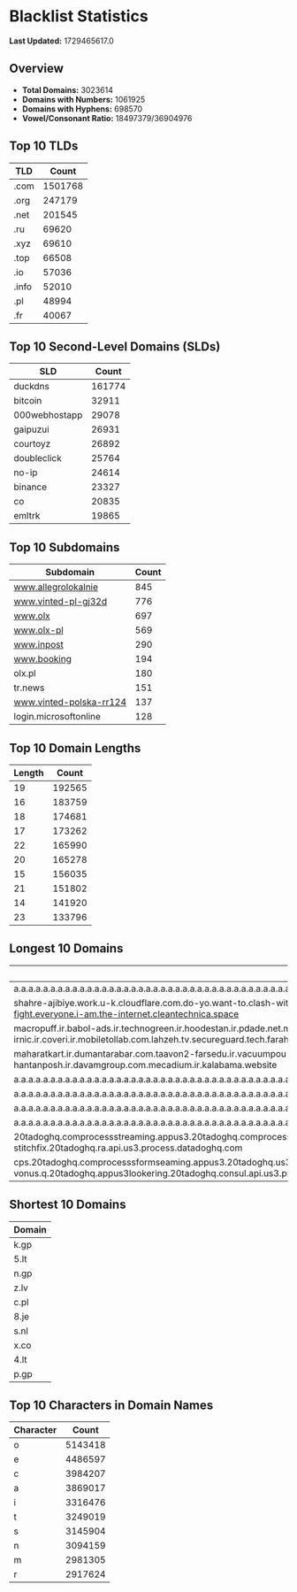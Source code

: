 # Blacklist Statistics

**Last Updated:** 1729465617.0

## Overview
- **Total Domains:** 3023614
- **Domains with Numbers:** 1061925
- **Domains with Hyphens:** 698570
- **Vowel/Consonant Ratio:** 18497379/36904976

## Top 10 TLDs
| TLD | Count |
| --- | ----- |
| .com | 1501768 |
| .org | 247179 |
| .net | 201545 |
| .ru | 69620 |
| .xyz | 69610 |
| .top | 66508 |
| .io | 57036 |
| .info | 52010 |
| .pl | 48994 |
| .fr | 40067 |

## Top 10 Second-Level Domains (SLDs)
| SLD | Count |
| --- | ----- |
| duckdns | 161774 |
| bitcoin | 32911 |
| 000webhostapp | 29078 |
| gaipuzui | 26931 |
| courtoyz | 26892 |
| doubleclick | 25764 |
| no-ip | 24614 |
| binance | 23327 |
| co | 20835 |
| emltrk | 19865 |

## Top 10 Subdomains
| Subdomain | Count |
| --------- | ----- |
| www.allegrolokalnie | 845 |
| www.vinted-pl-gj32d | 776 |
| www.olx | 697 |
| www.olx-pl | 569 |
| www.inpost | 290 |
| www.booking | 194 |
| olx.pl | 180 |
| tr.news | 151 |
| www.vinted-polska-rr124 | 137 |
| login.microsoftonline | 128 |

## Top 10 Domain Lengths
| Length | Count |
| ------ | ----- |
| 19 | 192565 |
| 16 | 183759 |
| 18 | 174681 |
| 17 | 173262 |
| 22 | 165990 |
| 20 | 165278 |
| 15 | 156035 |
| 21 | 151802 |
| 14 | 141920 |
| 23 | 133796 |

## Longest 10 Domains
| Domain |
| ------ |
| a.a.a.a.a.a.a.a.a.a.a.a.a.a.a.a.a.a.a.a.a.a.a.a.a.a.a.a.a.a.a.a.a.a.a.a.a.a.a.a.a.a.a.a.a.a.a.a.a.a.a.a.a.a.a.a.a.a.a.a.a.a.a.a.a.a.a.a.a.a.a.a.a.a.a.a.a.a.a.a.a.a.a.a.a.a.a.a.a.a.a.a.a.a.a.a.a.a.a.a.a.a.a.a.a.a.a.a.a.a.a.a.a.a.a.a.a.a.a.myniceposts.com |
| shahre-ajibiye.work.u-k.cloudflare.com.do-yo.want-to.clash-with.this.www.microsoft.com.there-is-no.dlate-fine.google.comwww.dynu.com.count-with-me.cyou.com.now-sudo.rm-rf.ddns.net.we-are-here.again-to-fight.everyone.i-am.the-internet.cleantechnica.space |
| macropuff.ir.babol-ads.ir.technogreen.ir.hoodestan.ir.pdade.net.maharatamoozi.ir.biores.ir.pbmarket.ir.shop-kala.ir.ayeroon.ir.kimia-choob.com.ov104-irnic.ir.coveri.ir.mobiletollab.com.lahzeh.tv.secureguard.tech.farahadaf.ir.yejadige.ir.tehraanvila.shop |
| maharatkart.ir.dumantarabar.com.taavon2-farsedu.ir.vacuumpou-ya.com.helikala.com.souli.ir.variz.me.javaherha.ir.mmpars-vnd.com.medisib.com.ojan.org.myheaven.ir.khanehma-hak.ir.wagg-on-ads.com.bor-hantanposh.ir.davamgroup.com.mecadium.ir.kalabama.website |
| a.a.a.a.a.a.a.a.a.a.a.a.a.a.a.a.a.a.a.a.a.a.a.a.a.a.a.a.a.a.a.a.a.a.a.a.a.a.a.a.a.a.a.a.a.a.a.a.a.a.a.a.a.a.a.a.a.a.a.a.a.a.a.a.a.a.a.a.a.a.a.a.a.a.a.a.a.a.a.a.a.a.a.a.a.a.a.a.a.a.a.a.a.a.a.a.a.a.a.a.a.a.a.a.a.a.a.a.a.a.a.a.a.a.a.a.a.a.myniceposts.com |
| a.a.a.a.a.a.a.a.a.a.a.a.a.a.a.a.a.a.a.a.a.a.a.a.a.a.a.a.a.a.a.a.a.a.a.a.a.a.a.a.a.a.a.a.a.a.a.a.a.a.a.a.a.a.a.a.a.a.a.a.a.a.a.a.a.a.a.a.a.a.a.a.a.a.a.a.a.a.a.a.a.a.a.a.a.a.a.a.a.a.a.a.a.a.a.a.a.a.a.a.a.a.a.a.a.a.a.a.a.a.a.a.a.a.a.a.a.myniceposts.com |
| a.a.a.a.a.a.a.a.a.a.a.a.a.a.a.a.a.a.a.a.a.a.a.a.a.a.a.a.a.a.a.a.a.a.a.a.a.a.a.a.a.a.a.a.a.a.a.a.a.a.a.a.a.a.a.a.a.a.a.a.a.a.a.a.a.a.a.a.a.a.a.a.a.a.a.a.a.a.a.a.a.a.a.a.a.a.a.a.a.a.a.a.a.a.a.a.a.a.a.a.a.a.a.a.a.a.a.a.a.a.a.a.a.a.a.a.myniceposts.com |
| a.a.a.a.a.a.a.a.a.a.a.a.a.a.a.a.a.a.a.a.a.a.a.a.a.a.a.a.a.a.a.a.a.a.a.a.a.a.a.a.a.a.a.a.a.a.a.a.a.a.a.a.a.a.a.a.a.a.a.a.a.a.a.a.a.a.a.a.a.a.a.a.a.a.a.a.a.a.a.a.a.a.a.a.a.a.a.a.a.a.a.a.a.a.a.a.a.a.a.a.a.a.a.a.a.a.a.a.a.a.a.a.a.a.a.myniceposts.com |
| 20tadoghq.comprocessstreaming.appus3.20tadoghq.comprocesslatin.api.us3.20tadoghq.jll-sandtrace.us3.20tadoghq.usage-comprocessprofiles.us3.20tadoghq.comproduction-iress.20tadoghq.comproduction-stitchfix.20tadoghq.ra.api.us3.process.datadoghq.com |
| cps.20tadoghq.comprocesssformseaming.appus3.20tadoghq.us3-rum.api.us3.20tadoghq.comproclient.us3.20tadoghq.usage-comprocessbeta-intakes.us3.20tadoghq.comproduction-vonus.q.20tadoghq.appus3lookering.20tadoghq.consul.api.us3.process.datadoghq.com |

## Shortest 10 Domains
| Domain |
| ------ |
| k.gp |
| 5.lt |
| n.gp |
| z.lv |
| c.pl |
| 8.je |
| s.nl |
| x.co |
| 4.lt |
| p.gp |

## Top 10 Characters in Domain Names
| Character | Count |
| --------- | ----- |
| o | 5143418 |
| e | 4486597 |
| c | 3984207 |
| a | 3869017 |
| i | 3316476 |
| t | 3249019 |
| s | 3145904 |
| n | 3094159 |
| m | 2981305 |
| r | 2917624 |
